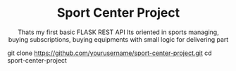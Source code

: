 <h1 align="center">Sport Center Project</h1>
<p align="center">Thats my first basic FLASK REST API
Its oriented in sports managing, buying subscriptions, buying equipments with small logic for delivering part<p>
  
<python>git clone https://github.com/yourusername/sport-center-project.git
cd sport-center-project<python>
